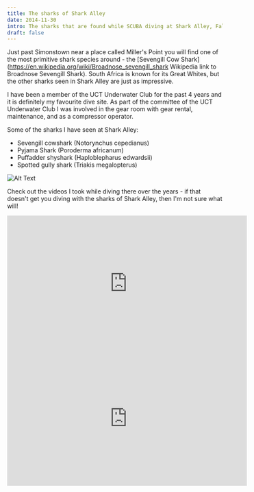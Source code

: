 ```yaml
---
title: The sharks of Shark Alley
date: 2014-11-30
intro: The sharks that are found while SCUBA diving at Shark Alley, False Bay.
draft: false
---
```


Just past Simonstown near a place called Miller's Point you will find one of the most primitive shark species around - the [Sevengill Cow Shark](https://en.wikipedia.org/wiki/Broadnose_sevengill_shark Wikipedia link to Broadnose Sevengill Shark). South Africa is known for its Great Whites, but the other sharks seen in Shark Alley are just as impressive.

I have been a member of the UCT Underwater Club for the past 4 years and it is definitely my favourite dive site. As part of the committee of the UCT Underwater Club I was involved in the gear room with gear rental, maintenance, and as a compressor operator.

Some of the sharks I have seen at Shark Alley:

* Sevengill cowshark (Notorynchus cepedianus)
* Pyjama Shark (Poroderma africanum)
* Puffadder shyshark (Haploblepharus edwardsii)
* Spotted gully shark (Triakis megalopterus)

![Alt Text](/images/posts/pyjama-shark.jpg)

Check out the videos I took while diving there over the years - if that doesn't get you diving with the sharks of Shark Alley, then I'm not sure what will!

<iframe width="560" height="315" src="https://www.youtube.com/embed/DSq9BEerFps" frameborder="0" allowfullscreen></iframe>

<iframe width="560" height="315" src="https://www.youtube.com/embed/7V9VXBcL5cY" frameborder="0" allowfullscreen></iframe>
